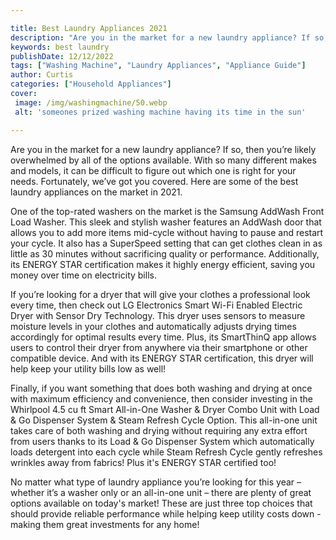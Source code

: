 ```yaml
---

title: Best Laundry Appliances 2021
description: "Are you in the market for a new laundry appliance? If so, then you’re likely overwhelmed by all of the options available. With so ...keep reading to learn"
keywords: best laundry
publishDate: 12/12/2022
tags: ["Washing Machine", "Laundry Appliances", "Appliance Guide"]
author: Curtis
categories: ["Household Appliances"]
cover: 
 image: /img/washingmachine/50.webp
 alt: 'someones prized washing machine having its time in the sun'

---
```


Are you in the market for a new laundry appliance? If so, then you’re likely overwhelmed by all of the options available. With so many different makes and models, it can be difficult to figure out which one is right for your needs. Fortunately, we’ve got you covered. Here are some of the best laundry appliances on the market in 2021.

One of the top-rated washers on the market is the Samsung AddWash Front Load Washer. This sleek and stylish washer features an AddWash door that allows you to add more items mid-cycle without having to pause and restart your cycle. It also has a SuperSpeed setting that can get clothes clean in as little as 30 minutes without sacrificing quality or performance. Additionally, its ENERGY STAR certification makes it highly energy efficient, saving you money over time on electricity bills.

If you’re looking for a dryer that will give your clothes a professional look every time, then check out LG Electronics Smart Wi-Fi Enabled Electric Dryer with Sensor Dry Technology. This dryer uses sensors to measure moisture levels in your clothes and automatically adjusts drying times accordingly for optimal results every time. Plus, its SmartThinQ app allows users to control their dryer from anywhere via their smartphone or other compatible device. And with its ENERGY STAR certification, this dryer will help keep your utility bills low as well!

Finally, if you want something that does both washing and drying at once with maximum efficiency and convenience, then consider investing in the Whirlpool 4.5 cu ft Smart All-in-One Washer & Dryer Combo Unit with Load & Go Dispenser System & Steam Refresh Cycle Option. This all-in-one unit takes care of both washing and drying without requiring any extra effort from users thanks to its Load & Go Dispenser System which automatically loads detergent into each cycle while Steam Refresh Cycle gently refreshes wrinkles away from fabrics! Plus it's ENERGY STAR certified too! 

No matter what type of laundry appliance you’re looking for this year – whether it’s a washer only or an all-in-one unit – there are plenty of great options available on today's market! These are just three top choices that should provide reliable performance while helping keep utility costs down - making them great investments for any home!

